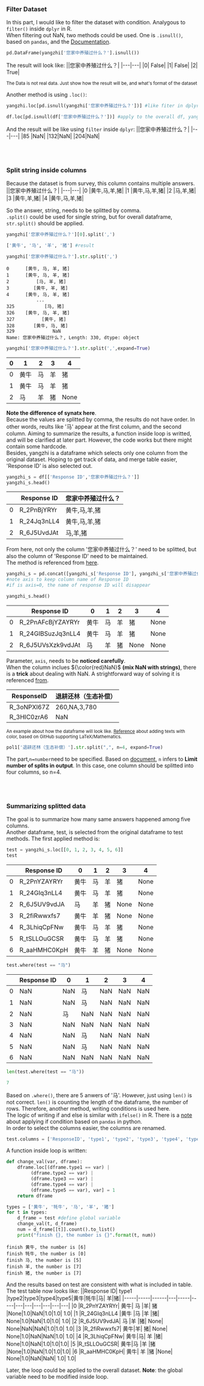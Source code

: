 ### Filter Dataset

In this part, I would like to filter the dataset with condition. Analygous to `filter()` inside `dplyr` in R. \
When filtering out NaN, two methods could be used. One is `.isnull()`, based on `pandas`, and the [Documentation](https://pandas.pydata.org/docs/reference/api/pandas.isnull.html).
```python
pd.DataFrame(yangzhi['您家中养殖过什么？'].isnull()) 
```
The result will look like:
||您家中养殖过什么？|
|---|---|
|0| False|
|1| False|
|2| True|

<sub>The Data is not real data. Just show how the result will be, and what's format of the dataset</sub>

Another method is using `.loc()`:
```python
yangzhi.loc[pd.isnull(yangzhi['您家中养殖过什么？'])] #like fiter in dplyr

df.loc[pd.isnull(df['您家中养殖过什么？'])] #apply to the overall df, yangzhi is only part of df
```
And the result will be like using `filter` inside `dplyr`:
||您家中养殖过什么？|
|---|---|
|85 |NaN|
|132|NaN|
|204|NaN|

<br></br>

### Split string inside columns

Because the dataset is from survey, this column contains multiple answers.
||您家中养殖过什么？|
|---|---|
|0	|黄牛,马,羊,猪|
|1	|黄牛,马,羊,猪|
|2	|马,羊,猪|
|3	|黄牛,羊,猪|
|4	|黄牛,马,羊,猪|

So the answer, string, needs to be splitted by comma. \
`.split()` could be used for single string, but for overall dataframe, `str.split()` should be applied.
```python
yangzhi['您家中养殖过什么？'][0].split(',')

['黄牛', '马', '羊', '猪'] #result
```
```python
yangzhi['您家中养殖过什么？'].str.split(',')
```
```
0      [黄牛, 马, 羊, 猪]
1      [黄牛, 马, 羊, 猪]
2          [马, 羊, 猪]
3         [黄牛, 羊, 猪]
4      [黄牛, 马, 羊, 猪]
           ...      
325           [马, 猪]
326    [黄牛, 马, 羊, 猪]
327          [黄牛, 猪]
328       [黄牛, 马, 猪]
329              NaN
Name: 您家中养殖过什么？, Length: 330, dtype: object
```
```python
yangzhi['您家中养殖过什么？'].str.split(',',expand=True)
```
|0|1|2|3|4|
|---|---|---|---|----|
|0	|黄牛	|马	|羊	|猪	|None|
|1	|黄牛|	马|	羊|	猪|	None|
|2	|马	|羊	|猪|	None|	None|

**Note the difference of synatx here**. \
Because the values are splitted by comma, the results do not have order. In other words, reults like '马' appear at the first column, and the second column.
Aiming to summarize the results, a function inside loop is writted, and will be clarified at later part. 
However, the code works but there might contain some hardcode. \
Besides, yangzhi is a dataframe which selects only one column from the original dataset. Hoping to get track of data, and merge table easier, 
'Response ID' is also selected out.
```python
yangzhi_s = df[['Response ID','您家中养殖过什么？']]
yangzhi_s.head()
```

||Response ID|	您家中养殖过什么？|
|-----|------|-------|
|0|	R_2PnBjYRYr|	黄牛,马,羊,猪|
|1|	R_24Jq3nLL4	|黄牛,马,羊,猪|
|2|	R_6J5UvdJAt	|马,羊,猪|

From here, not only the column '您家中养殖过什么？' need to be splitted, but also the column of 'Response ID' need to be maintained. \
The method is referenced from [here](https://thats-it-code.com/pandas/how-to-split-one-column-to-multiple-columns/).
```python
yangzhi_s = pd.concat([yangzhi_s['Response ID'], yangzhi_s['您家中养殖过什么？'].str.split(',', expand=True)], axis=1) 
#note axis to keep column name of Response ID
#if is axis=0, the name of response ID will disappear

yangzhi_s.head()
```
|   |Response ID|	0|	1|	2|	3|	4|
|-----|-----|------|---|-----|-----|---|
|0|R_2PnAFcBjYZAYRYr|	黄牛	|马	|羊	|猪|	None|
|1|R_24GIBSuzJq3nLL4|	黄牛|	马|	羊	|猪	|None|
|2|R_6J5UVsXzk9vdJAt|	马|	羊|	猪|	None|	None|

Parameter, `axis`, needs to be **noticed carefully**. \
When the column inclues ${\color{red}NaN}$ **(mix NaN with strings)**, there is a **trick** about dealing with NaN. A strightforward way of solving it is referenced [from](https://stackoverflow.com/questions/69354795/how-to-skip-nan-values-when-splitting-up-a-column).

|ResponseID|退耕还林（生态补偿）|
|---|---|
|R_3oNPXl67Z|260,NA,3,780|
|R_3HIC0zrA6|	NaN|

<sub>An example about how the dataframe will look like. [Reference](https://stackoverflow.com/questions/11509830/how-to-add-color-to-githubs-readme-md-file)
about adding texts with color, based on GitHub supporting LaTeX/Mathematics.</sub>
```python
pol1['退耕还林（生态补偿）'].str.split(",", n=4, expand=True)
```
The part,`n=number`need to be specified. Based on [document](https://pandas.pydata.org/pandas-docs/stable/reference/api/pandas.Series.str.split.html), `n`
infers to **Limit number of splits in output**. In this case, one column should be splitted into four columns, so n=4. 

<br></br>

### Summarizing splitted data

The goal is to summarize how many same answers happened among five columns. \
Another dataframe, test, is selected from the original dataframe to test methods. The first applied method is:
```python
test = yangzhi_s.loc[[0, 1, 2, 3, 4, 5, 6]]
test
```
||Response ID|	0	|1|	2|	3|	4|
|-----|-----|------|---|-----|-----|---|
|0	|R_2PnYZAYRYr|	黄牛|	马	|羊|	猪	|None|
|1	|R_24GIq3nLL4	|黄牛	|马	|羊	|猪|	None|
|2	|R_6J5UV9vdJA|	马	|羊	|猪|	None|	None|
|3	|R_2fiRwwxfs7|	黄牛|羊|	猪|	None|	None|
|4	|R_3LhiqCpFNw|	黄牛|马|	羊	|猪|	None|
|5	|R_tSLLOuGCSR|	黄牛|马	|羊	|猪	|None|
|6	|R_aaHMHC0KpH|	黄牛|	羊	|猪	|None|	None|
```python
test.where(test == "马")
```
||Response ID|	0	|1|	2|	3|	4|
|-----|-----|------|---|-----|-----|---|
|0	|NaN|	NaN|	马	|NaN|	NaN	|NaN|
|1	|NaN	|NaN	|马	|NaN	|NaN|	NaN|
|2	|NaN|	马	|NaN	|NaN|	NaN|	NaN|
|3	|NaN|	NaN|NaN|	NaN|	NaN|	NaN|
|4	|NaN|	NaN|马|	NaN	|NaN|	NaN|
|5	|NaN|	NaN|马	|NaN	|NaN	|NaN|
|6	|NaN|	NaN|	NaN	|NaN|NaN|	NaN|
```python
len(test.where(test == "马"))

7
```
Based on `.where()`, there are 5 anwers of '马'. However, just using `len()` is not correct. `len()` is counting the length of the dataframe, the number of rows. Therefore, another method, writing conditions is used here. \
The logic of writing if and else is similar with `ifelse()` in R. There is a [note](https://datatofish.com/if-condition-in-pandas-dataframe/) about applying if condition based on `pandas` in python. \
In order to select the columns easier, the columns are renamed.
```python
test.columns = ['ResponseID', 'type1', 'type2', 'type3', 'type4', 'type5']
```
A function inside loop is written:
```python
def change_val(var, dframe):
    dframe.loc[(dframe.type1 == var) | 
         (dframe.type2 == var) | 
         (dframe.type3 == var) | 
         (dframe.type4 == var) | 
         (dframe.type5 == var), var] = 1
    return dframe

types = ['黄牛', '牦牛', '马', '羊', '猪']
for t in types:
    d_frame = test #define global variable
    change_val(t, d_frame)
    num = d_frame[[t]].count().to_list()
    print("finish {}, the number is {}".format(t, num))
```
```
finish 黄牛, the number is [6]
finish 牦牛, the number is [0]
finish 马, the number is [5]
finish 羊, the number is [7]
finish 猪, the number is [7]
```
And the results based on test are consistent with what is included in table. The test table now looks like:
||Response ID|	type1	|type2|type3|type4|type5|黄牛|牦牛|马|	羊|猪|
|-----|-----|------|---|-----|-----|---|---|---|---|---|---|
|0	|R_2PnYZAYRYr|	黄牛|	马	|羊|	猪	|None|1.0|NaN|1.0|1.0|	1.0|
|1	|R_24GIq3nLL4	|黄牛	|马	|羊	|猪|	None|1.0|NaN|1.0|1.0|	1.0|
|2	|R_6J5UV9vdJA|	马	|羊	|猪|	None|	None|NaN|NaN|1.0|1.0|	1.0|
|3	|R_2fiRwwxfs7|	黄牛|羊|	猪|	None|	None|1.0|NaN|NaN|1.0|	1.0|
|4	|R_3LhiqCpFNw|	黄牛|马|	羊	|猪|	None|1.0|NaN|1.0|1.0|1.0|
|5	|R_tSLLOuGCSR|	黄牛|马	|羊	|猪	|None|1.0|NaN|1.0|1.0|1.0|
|6	|R_aaHMHC0KpH|	黄牛|	羊	|猪	|None|	None|1.0|NaN|NaN|	1.0|	1.0|

Later, the loop could be applied to the overall dataset. **Note**: the global variable need to be modified inside loop.
